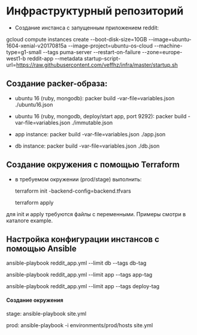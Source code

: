 # Инфраструктурный репозиторий

- Создание инстанса с запущенным приложением reddit:

gcloud compute instances create --boot-disk-size=10GB --image=ubuntu-1604-xenial-v20170815a --image-project=ubuntu-os-cloud --machine-type=g1-small --tags puma-server --restart-on-failure --zone=europe-west1-b reddit-app --metadata startup-script-url=https://raw.githubusercontent.com/veffhz/infra/master/startup.sh

## Создание packer-образа:

- ubuntu 16 (ruby, mongodb):
 packer build -var-file=variables.json ./ubuntu16.json

- ubuntu 16 (ruby, mongodb, deploy/start app, port 9292):
 packer build -var-file=variables.json ./immutable.json

- app instance:
 packer build -var-file=variables.json ./app.json

- db instance:
 packer build -var-file=variables.json ./db.json

## Создание окружения с помощью Terraform

- в требуемом окружении (prod/stage) выполнить:

  terraform init -backend-config=backend.tfvars

  terraform apply

 для init и apply требуются файлы с переменными.
 Примеры смотри в каталоге example.

## Настройка конфигурации инстансов с помощью Ansible

  ansible-playbook reddit_app.yml --limit db --tags db-tag

  ansible-playbook reddit_app.yml --limit app --tags app-tag

  ansible-playbook reddit_app.yml --limit app --tags deploy-tag


#### Создание окружения
 
  stage: ansible-playbook site.yml

  prod: ansible-playbook -i environments/prod/hosts site.yml


